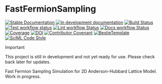 # FastFermionSampling

[![Stable Documentation](https://img.shields.io/badge/docs-stable-blue.svg)](https://hz-xiaxz.github.io/FastFermionSampling.jl/stable)
[![In development documentation](https://img.shields.io/badge/docs-dev-blue.svg)](https://hz-xiaxz.github.io/FastFermionSampling.jl/dev)
[![Build Status](https://github.com/hz-xiaxz/FastFermionSampling.jl/workflows/Test/badge.svg)](https://github.com/hz-xiaxz/FastFermionSampling.jl/actions)
[![Test workflow status](https://github.com/hz-xiaxz/FastFermionSampling.jl/actions/workflows/Test.yml/badge.svg?branch=main)](https://github.com/hz-xiaxz/FastFermionSampling.jl/actions/workflows/Test.yml?query=branch%3Amain)
[![Lint workflow Status](https://github.com/hz-xiaxz/FastFermionSampling.jl/actions/workflows/Lint.yml/badge.svg?branch=main)](https://github.com/hz-xiaxz/FastFermionSampling.jl/actions/workflows/Lint.yml?query=branch%3Amain)
[![Docs workflow Status](https://github.com/hz-xiaxz/FastFermionSampling.jl/actions/workflows/Docs.yml/badge.svg?branch=main)](https://github.com/hz-xiaxz/FastFermionSampling.jl/actions/workflows/Docs.yml?query=branch%3Amain)
[![Coverage](https://codecov.io/gh/hz-xiaxz/FastFermionSampling.jl/branch/main/graph/badge.svg)](https://codecov.io/gh/hz-xiaxz/FastFermionSampling.jl)
[![DOI](https://zenodo.org/badge/DOI/FIXME)](https://doi.org/FIXME)
[![Contributor Covenant](https://img.shields.io/badge/Contributor%20Covenant-2.1-4baaaa.svg)](CODE_OF_CONDUCT.md)
[![BestieTemplate](https://img.shields.io/endpoint?url=https://raw.githubusercontent.com/JuliaBesties/BestieTemplate.jl/main/docs/src/assets/badge.json)](https://github.com/JuliaBesties/BestieTemplate.jl)
[![SciML Code Style](https://img.shields.io/static/v1?label=code%20style&message=SciML&color=9558b2&labelColor=389826)](https://github.com/SciML/SciMLStyle)

> [!IMPORTANT]
>
> This project is still in development and not yet ready for use. Please check back later for updates.

Fast Fermion Sampling Simulation for 2D Anderson-Hubbard Lattice Model. Work in progress.
